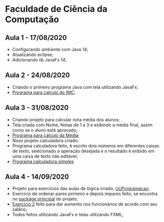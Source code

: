 # Faculdade de Ciência da Computação

## Aula 1 - 17/08/2020
- Configurando ambiente com Java 14;
- Atualizando eclipse;
- Adicionando lib JavaFx 14;

## Aula 2 - 24/08/2020
- Criando o primeiro programa Java com tela utilizando JavaFx;
- [Programa para calculo do IMC](https://github.com/LeonardsonCC/Faculdade-PSC/tree/master/ImcComTela);

## Aula 3 - 31/08/2020
- Criando projeto para calcular nota média dos alunos;
- Tela criada com Nome, Notas de 1 a 3 e exibindo a média final, assim como se o aluno está aprovado;
- [Programa para cálculo da Média](https://github.com/LeonardsonCC/Faculdade-PSC/tree/master/MediaAlunosComTela);
- Novo projeto calculadora criado;
- Programa calculadora feito, é escrito dois números em diferentes caixas de texto, selecionado a operação desejada e o resultado é exibido em uma caixa de texto não editável;
- [Programa calculadora simples](https://github.com/LeonardsonCC/Faculdade-PSC/tree/master/Calculadora)

## Aula 4 - 14/09/2020
- Projeto para exercícios das aulas de lógica criado, [UcProgramacao](https://github.com/LeonardsonCC/Faculdade-PSC/tree/master/UcProgramacao);
- Exercício de ordenar pares primeiro e depois ímpares feito, se encontra no [package principal](https://github.com/LeonardsonCC/Faculdade-PSC/tree/master/UcProgramacao/src/principal) do projeto;
- [Exercício 2](https://github.com/LeonardsonCC/Faculdade-PSC/tree/master/UcProgramacao/src/exercicio2) feito para dar aumento nos funcionários de acordo com seu salário;
- Todos feitos utilizando JavaFx e telas utilizando FXML;
